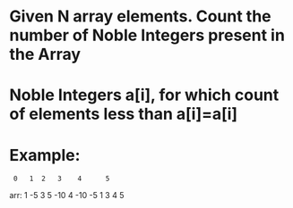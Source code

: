 # Given N array elements. Count the number of Noble Integers present in the Array

# Noble Integers a[i], for which count of elements less than a[i]=a[i]

# Example:
     0   1  2   3    4      5
arr: 1  -5  3   5   -10     4
    -10  -5 1   3    4      5   
